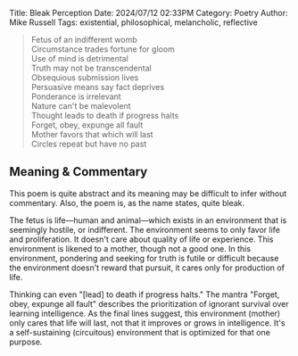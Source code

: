 Title: Bleak Perception
Date: 2024/07/12 02:33PM
Category: Poetry
Author: Mike Russell
Tags: existential, philosophical, melancholic, reflective

> Fetus of an indifferent womb<br>
> Circumstance trades fortune for gloom<br>
> Use of mind is detrimental<br>
> Truth may not be transcendental<br>
> Obsequious submission lives<br>
> Persuasive means say fact deprives<br>
> Ponderance is irrelevant<br>
> Nature can't be malevolent<br>
> Thought leads to death if progress halts<br>
> Forget, obey, expunge all fault<br>
> Mother favors that which will last<br>
> Circles repeat but have no past

## Meaning & Commentary

This poem is quite abstract and its meaning may be difficult to infer without commentary. Also, the poem is, as the name states, quite bleak.

The fetus is life—human and animal—which exists in an environment that is seemingly hostile, or indifferent. The environment seems to only favor life and proliferation. It doesn't care about quality of life or experience. This environment is likened to a mother, though not a good one. In this environment, pondering and seeking for truth is futile or difficult because the environment doesn't reward that pursuit, it cares only for production of life.

Thinking can even "\[lead\] to death if progress halts." The mantra "Forget, obey, expunge all fault" describes the prioritization of ignorant survival over learning intelligence. As the final lines suggest, this environment (mother) only cares that life will last, not that it improves or grows in intelligence. It's a self-sustaining (circuitous) environment that is optimized for that one purpose.